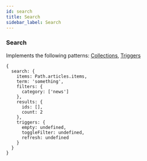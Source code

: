 ```yaml
---
id: search
title: Search
sidebar_label: Search
---
```


### Search

Implements the following patterns: [Collections](/docs/patterns/collections),
[Triggers](/docs/patterns/triggers)

```
{
  search: {
    items: Path.articles.items,
    term: 'something',
    filters: {
      category: ['news']
    },
    results: {
      ids: [],
      count: 2
    },
    triggers: {
      empty: undefined,
      toggleFilter: undefined,
      refresh: undefined
    }
  }
}
```

